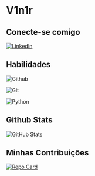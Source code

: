 # V1n1r

## Conecte-se comigo

[![LinkedIn](https://img.shields.io/badge/linkedin-%230077B5.svg?style=for-the-badge&logo=linkedin&logoColor=white)](https://www.linkedin.com/in/v1n15/)

## Habilidades
![Github](https://img.shields.io/badge/github%20-121013?style=for-the-badge&logo=github&logoColor=white)

![Git](https://img.shields.io/badge/git-%23F05033.svg?style=for-the-badge&logo=git&logoColor=white)

![Python](https://img.shields.io/badge/python-3670A0?style=for-the-badge&logo=python&logoColor=ffdd54)


## Github Stats

![GitHub Stats](https://github-readme-stats.vercel.app/api?username=v1n1r&theme=transparent&bg_color=0c63a1&border_color=fff&show_icons=true&icon_color=fff&title_color=fff&text_color=fff&hide_title=true&hide=stars)

## Minhas Contribuições

[![Repo Card](https://github-readme-stats.vercel.app/api/pin/?username=v1n1r&repo=dio-lab-open-source&bg_color=0c63a1&border_color=fff&show_icons=true&icon_color=fff&title_color=fff&text_color=fff)](https://github.com/v1n1r/dio-lab-open-source)
